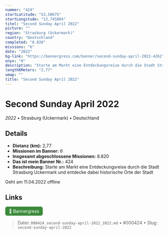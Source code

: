 ```yaml
---
nummer: "424"
startLatitude: "53,50675"
startLongitude: "13,745004"
titel: "Second Sunday April 2022"
picture: ""
region: "Strasburg (Uckermark)"
country: "Deutschland"
completed: "8.820"
missions: "6"
date: "2022"
bg-link: "https://bannergress.com/banner/second-sunday-april-2022-4262"
onyx: "0"
description: "Starte am Markt eine Entdeckungsreise durch die Stadt Strasburg Uckermark und entdecke dabei historische Orte der Stadt\n\nGeht am 11.04.2022 offline"
lengthKMeters: "2,77"
umap: ""
title: "Second Sunday April 2022"
---
```

# Second Sunday April 2022

*2022* • Strasburg (Uckermark) • Deutschland



## Details
- **Distanz (km):** 2,77
- **Missionen im Banner:** 6
- **Insgesamt abgeschlossene Missionen:** 8.820
- **Das ist mein Banner Nr.:** 424
- **Beschreibung:** Starte am Markt eine Entdeckungsreise durch die Stadt Strasburg Uckermark und entdecke dabei historische Orte der Stadt

Geht am 11.04.2022 offline


## Links
<div style="margin-top: 0.5em;">
<a href="https://bannergress.com/banner/second-sunday-april-2022-4262" target="_blank" style="display:inline-block;margin-right:8px;padding:6px 12px;background-color:#3c8b3c;color:white;text-decoration:none;border-radius:6px;">🔗 Bannergress</a>

</div>


> Datei: `000424_second-sunday-april-2022_2022.md` • #000424 • Slug: `second-sunday-april-2022`
